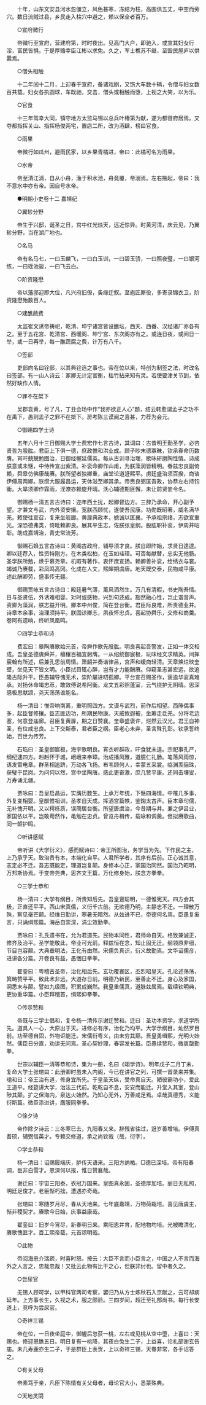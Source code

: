 <!-- { "loadSidebar": true } -->
　　十年，山东文安县河水忽僵立，风色甚寒，冻结为柱，高围俱五丈，中空而旁穴。数日流贼过县，乡民走入柱穴中避之，赖以保全者百万。 

　　○宣府微行 

　　帝微行至宣府，营建府第，时时夜出。见高门大户，即驰入，或宣其妇女行淫，富民皆惧。于是厚赂幸臣江彬以求免。久之，军士樵苏不继，至毁民屋庐以供爨焉。 

　　○僧头相触 

　　十二年闰十二月，上迎春于宣府，备诸戏剧，又饬大车数十辆，令僧与妇女数百共载。妇女各执圆球，车既驰，交击，僧头或相触而堕，上视之大笑，以为乐。 

　　○官食 

　　十三年驾幸大同，镇守地方太监马锡以总兵叶椿第为献，遂为都督府居焉。又夺都指挥关山、指挥杨俊两宅，置店二所，改为酒肆，榜曰官食。 

　　○雨果 

　　帝微行如瓜州，避雨民家，以乡果青橘进，帝曰：此橘可名为雨果。 

　　○水帝 

　　帝至清江浦，自从小舟，渔于积水池，舟竟覆，帝溺焉。左右掖起，帝曰：我不意水中亦有帝。因自号水帝。 

　　●明朝小史卷十二 嘉靖纪 

　　○翼轸分野 

　　帝生于兴邸，诞圣之日，宫中红光烛天，远近惊异。时黄河清，庆云见，乃翼轸分野，当在湖广地也。 

　　○名马 

　　帝有名马七，一曰玉麟飞，一曰白玉训，一曰碧玉骄，一曰照夜璧，一曰银河练，一曰瑶池骏，一曰飞云白。 

　　○阶资隆懋 

　　帝以藩邸迎即大位，凡兴府旧僚，夤缘迁叙。至庖匠厮役，多寄录锦衣卫，阶资隆懋殆数百人。 

　　○建醮蔬费 

　　太监崔文诱帝祷祀，乾清、坤宁诸宫皆设醮坛，西天、西番、汉经诸厂亦各有之。至于五花宫、乾清宫、西暖阁、坤宁宫、东次阁亦有之。或连日夜，或间日一举，或一日再举，每一醮蔬腐之费，计万有八千。 

　　○签部 

　　吏部向名曰铨部，以其典铨选之事也。帝在位以来，特创为制签之法，时改名曰签部。有一山人诗云：冢卿无计定官衡，枯竹拈来知有灵。若使要津关节到，依然好缺作人情。 

　　○罪不在桀下 

　　吴郡袁黄，号了凡，丁丑会场中作“我亦欲正人心”题，结云韩愈谓孟子之功不在禹下，愚则孟子之罪不在桀下。房考陈三谟阅之喜甚，力荐为会元。 

　　○御赐四学士诗 

　　五年六月十三日御赐大学士费宏作七言古诗，其词曰：古昔明王勤圣学，必咨贤哲为股肱。君臣上下俱一德，庶政惟和洪业成。顾子眇末德寡昧，钦承眷命历数膺。宵旰兢兢勉图治，日御经幄延儒英。每从古训寻治理，歌咏研磨陶性情。诗成朕意或未惬，中侍传宣出紫清。补衮命卿作山甫，为朕藻润皆精明。眷兹忠良副倚赖，舜皋仿佛康哉赓。朕所望者独卿重，庙堂论道迓熙平。虏廷盛治须百揆，商谘伊傅周两卿。朕缵大服履昌运，天休滋至卿其承。帝赉良弼匡吾政，协恭左右持钧衡。大旱须卿作霖雨，淫潦亦赖旋开晴。沃心辅德期匪懈，未让前贤耑令名。 

　　御赐杨一清五言古诗曰：迩年西土扰，起卿督边方。三辞乃承命，开心副予望。才兼文与武，内外资安攘。宽朕西顾忧，遂使吾民康。功勋既昭著，威名满华羌。敕使往宣召，复来坐岩廊。黄扉典政本，摅诚以匡襄。予承祖宗绪，志欲宣重光。深恐德弗类，倚毗赖卿良。展其平生志，佐朕张皇纲。股肱职补衮，伊周并昭彰。助成嘉靖治，青史常流芳。 

　　御赐石媍五言古诗曰：黄阁古政府，辅导须才良。朕自即阼始，求贤日遑遑。卿以廷荐入，性资特刚方。在木类松柏，在玉如珪璋。可否每献替，忠实无他肠。圣学朕所勉，焕乎慕尧章。机暇有著作，衷怀庶宣扬。赖卿善补衮，绘绣衣与裳。竭诚乃赓载，彩凤鸣高冈。化成在人文，熙皞期虞唐。地天既交泰，民物咸平康。述此酬卿劳，盛事传无疆。 

　　御赐贾咏五言古诗曰：殿廷暑气薄，薰风洒然生。万几有清暇，书史陶吾情。日与圣贤伍，外诱难相婴。对时或感物，兴到句还成。豁然融心性，岂止谐音声。资卿为藻润，朕志益开明。卿本中州俊，简在登台衡。君臣际良难，所贵德业并。诗章本余事，治理须持平。朕固谅卿志，夙夜怀忠贞。喜起协舜乐，交修和商羹。卷阿有遗响，终听凤凰鸣。 

　　○四学士恭和诗 

　　费宏曰：皋陶赓歌始元首，帝舜作歌先股肱。明良喜起吾警发，正如一体交相成。吾皇圣德虞舜并，穰穰百福宜躬膺。一从绍统御宸极，玩味经文求精英。间挥宸翰有所述，后兼孔思前周情。箫韶并奏谐律吕，宫声和缓商轻清。天章焕烂映奎壁，坐见天下皆文明。小臣拭目辄心醉，岂有才力能酬赓。仰窥圣志甚宏远，欲追隆古际升平。臣愚辅导愧无术，崇阶屡进叨孤卿。平台宣召赐圣作，褒逾华衮真难承。对扬休命竭忠荩，敢效傅说希阿衡。龙文五彩照蓬室，云气绕护无阴晴。思深感极思献颂，尧天荡荡谁能名。 

　　杨一清曰：惟帝响南离，重明照四方。文谟与武烈，前作后相望。西陲偶事多，起臣督修攘。臣志匪边功，所期民物康。天威攸遐被，坐筹走氐羌。分将老边塞，何意登庙廊。召臣复黄扉，期之日赞襄。奎章盛褒许，烂然云汉光。君王自神圣，有位咸忠良。上下交斯泰，君者臣之纲。臣老心未弃，圣言殊孔彰。钦承誓终始，百世为传芳。 

　　石珤曰：圣皇御宸极，海宇歌明良。宵衣听群政，旰食犹未遑。宗祀事孔严，纲纪逮四方。赳赳怀于城，峨峨来奉璋。治成播风雅，道臆仁礼肠。笔落风雨惊，语发雷电章。群圣相追跻，万动各飞扬。布韦顾何人，幸蒙五采裳。临渊羡骊珠，获璧于昆岗。为问何以然，宫中坐陶唐。感此更奋激，庶几赞平康。还同击壤叟，万寿诵无疆。 

　　贾咏曰：吾皇启昌运，实膺历数生。上承万年统，下惬四海情。中罹几多事，外复变相婴。皇猷惟祖训，圣孝自天成。挥洒宫篇帙，鉴鍧太古声。臣本章句儒，无补愧开明。又以樗栎质，误蕳居台衡。所望唐虞治，今昔期与并。兼之伊吕业，家国依以平。岂敢苟然作，黾勉在忠贞。曾览舟楫传，载咏和调羹。但拟赓歌曲，同一韶护鸣。 

　　○听讲感赋 

　　帝听讲《大学衍义》，感而赋诗曰：帝王所图治，务学当为先。下作民之主，上乃承乎天。致治贵有本，本端化自平。人君所学者，其序有后前。正心诚其意，志定必不迁。吾志既能定，理道岂复颠。身修本心正，家国治同然。国治乃昭明，万邦斯协焉。于变帝尧典，思齐文王篇，万化修身始，朕念方拳拳。 

　　○三学士恭和 

　　杨一清曰：大学有纲目，所贵知后先。吾皇亶聪明，一德惟宪天。四方会其极，正直还平平。西山宋真儒，义衍千古前。无欲德乃明，主静志不迁。一理散万殊，察见毫芒颠。经维日勤讲，寒暑无暗然。从兹进不已，帝德何名焉。臣愚复奚言，只诵缉熙篇。海岳自崇深，涓尘效勤拳。 

　　贾咏曰：孔氏遗书在，允为君道先。民物本同性，君师命自天。格致兼诚正，修齐及治平。圣学能敬此，帝业可光前。释兹恒在念，知止固无迁。纲领原非细，节目岂容颠。大典垂明法，王化有由然。宋儒负真识，衍义故勤焉。文华诏儒彦，进讲各分篇。开卷良有益，愚悃日拳拳。 

　　翟銮曰：粤稽古圣帝，治化相后先。玄功覆寰区，丕烈昭皇天。孔论述荡荡，箕畴赞平平。致此术非远，大道存日前。明德乃新民，至善止不迁。身心及家国，洞悉末与颠。譬如九级图，积累成巍然。我皇重儒真，道脉兹属焉。载续钦明典，更协重华篇。小臣拜稽首，缉熙仰拳拳。 

　　○传示赞和 

　　帝既与三学士倡和，复令杨一清传示谢迁赞和。迁曰：圣功本资学，求道学所先。道具人一心，大原出于天。进修必有序，治化乃均平。大学示纲目，灿然罗目前。功至德自固，外物讵能迁。宋儒衍粤义，由未穷其巅。吾皇勇缉熙，光明火始然。儒臣日分直，劝讲无间焉。圣心契妙理，春容发长篇。臣愚续赞和，微衷罄勤拳。 

　　世宗以辅臣一清等恭和诗，集为一册，名曰《翊学诗》。明年戊子二月丁未，复命大学士张璁曰：此册卿时虽未入内阁，今已在讲官之列，可撰一首录来并集。璁和曰：帝王治有道，修身宜所先。于皇圣天纵，受命真自天。陋彼霸功小，爱此王道平。经筵讲大学，治法三代前。乾乾自不息，安安而能迁。升堂入其室，登山陟其颠。扩之保海内，泉达火始然。乃知心无外，万善咸足焉。卓哉真德秀，义能衍斯篇。微臣添进讲，膺服同拳拳。 

　　○徐夕诗 

　　帝作除夕诗云：三冬寒已去，九阳春又来。辞残省往过，迓岁善增培。伊傅真耆硕，辅弼信英才。专赖交修道，承之尚钦哉（哉，衍字）。 

　　○学士恭和 

　　杨一清曰：诏赐履端庆，胪传天语来。三阳方纳祐。□德已深培。帝有阳春调，臣非白雪才。恩深何以报，惟日赞襄哉。 

　　谢迁曰：宇宙三阳泰，衣冠万国来。皇图真永固，圣德厚加培。丽日无私照，明廷足俊才。老臣惭朽拙，遭遇亦奇哉。 

　　张璁曰：寒随岁月尽，春从天地来。七年底嘉靖，万物荷栽培。喜见唐虞主，惭非稷契才。赓歌今日始，庆事益康哉。 

　　翟銮曰：旧岁今宵尽，新春明日来。乘阳恩并育，配地物均培。光被瞻清化，赓歌愧匪才。百工熙帝载，元首颂明哉。 

　　○此物 

　　帝阅海忠介瑞疏，时喜时怒。按云：大臣不言而小臣言之，中国之人不言而海外之人言之，忠哉忠哉！又批云此物有比干之心，但朕非纣也。留中者久之。 

　　○尝尿官 

　　无锡人顾可学，以甲科官两司考察，罢归乃从方士炼秋石入京献之，云可却病延年。上方事长生，久视之术，服之颇验。三四岁间，超迁至礼部尚书。每行长安道上，竞呼为尝尿官。 

　　○奇祥三锡 

　　帝在位，一日夜坐庭中，御幄后忽获一桃，左右或见桃从空中堕，上喜曰：天赐也。修迎恩醮五日。明日复有一桃降，其夜白兔生二子，上益喜，论礼部谢玄告庙。未几寿鹿亦生二子，于是群臣上表贺，上以奇祥三锡，天眷非常，各手诏答之。 

　　○有关父母 

　　帝素笃于亲，凡臣下陈情有关父母者，毋论官大小，悉蒙殊典。 

　　○天地灵閟 

